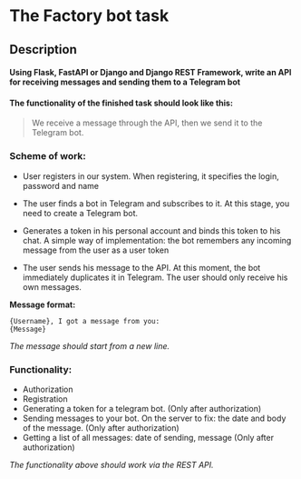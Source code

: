 # The Factory bot task
## Description

#### Using Flask, FastAPI or Django and Django REST Framework, write an API for receiving messages and sending them to a Telegram bot
#### The functionality of the finished task should look like this:

> We receive a message through the API, then we send it to the Telegram bot.

### Scheme of work:

 - User registers in our system. When registering, it specifies the
    login, password and name
   
 - The user finds a bot in Telegram and subscribes to it. At this stage, you need to create a Telegram bot.
 - Generates a token in his personal account and binds this token to his chat. 
    A simple way of implementation: the bot remembers any incoming message from the user as a user token
 - The user sends his message to the API. At this moment, the bot immediately duplicates it in Telegram. 
 The user should only receive his own messages. 

**Message format:** 

	{Username}, I got a message from you:
	{Message} 

*The message should start from a new line.*

### Functionality:
 - Authorization
 - Registration
 - Generating a token for a telegram bot. (Only after authorization)
 - Sending messages to your bot. 
 On the server to fix: the date and body of the message. (Only after authorization)
 - Getting a list of all messages: date of sending, message (Only after authorization)
 
*The functionality above should work via the REST API.*
